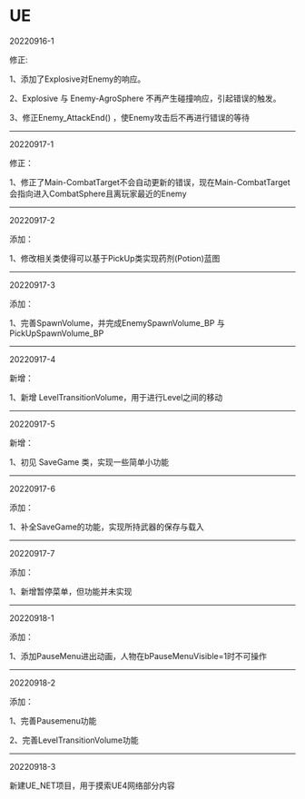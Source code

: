 # UE

20220916-1

修正:

1、添加了Explosive对Enemy的响应。

2、Explosive 与 Enemy-AgroSphere 不再产生碰撞响应，引起错误的触发。

3、修正Enemy_AttackEnd() ，使Enemy攻击后不再进行错误的等待

----------
20220917-1

修正：

1、修正了Main-CombatTarget不会自动更新的错误，现在Main-CombatTarget会指向进入CombatSphere且离玩家最近的Enemy

----------
20220917-2

添加：

1、修改相关类使得可以基于PickUp类实现药剂(Potion)蓝图

----------
20220917-3

添加：

1、完善SpawnVolume，并完成EnemySpawnVolume_BP 与 PickUpSpawnVolume_BP

----------
20220917-4

新增：

1、新增 LevelTransitionVolume，用于进行Level之间的移动

----------
20220917-5

新增：

1、初见 SaveGame 类，实现一些简单小功能

----------
20220917-6

添加：

1、补全SaveGame的功能，实现所持武器的保存与载入

----------
20220917-7

添加：

1、新增暂停菜单，但功能并未实现

----------
20220918-1

添加：

1、添加PauseMenu进出动画，人物在bPauseMenuVisible=1时不可操作

----------
20220918-2

添加：

1、完善Pausemenu功能

2、完善LevelTransitionVolume功能

----------
20220918-3

新建UE_NET项目，用于摸索UE4网络部分内容